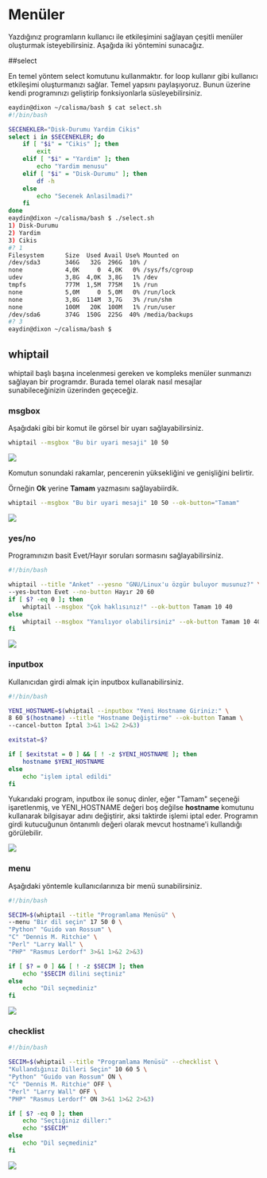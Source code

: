 # Menüler

Yazdığınız programların kullanıcı ile etkileşimini sağlayan çeşitli menüler oluşturmak isteyebilirsiniz. Aşağıda iki yöntemini sunacağız.

##select

En temel yöntem select komutunu kullanmaktır. for loop kullanır gibi kullanıcı etkileşimi oluşturmanızı sağlar. Temel yapsını paylaşıyoruz. Bunun üzerine kendi programınızı geliştirip fonksiyonlarla süsleyebilirsiniz.


```bash
eaydin@dixon ~/calisma/bash $ cat select.sh 
#!/bin/bash

SECENEKLER="Disk-Durumu Yardim Cikis"
select i in $SECENEKLER; do
    if [ "$i" = "Cikis" ]; then
        exit
    elif [ "$i" = "Yardim" ]; then
        echo "Yardim menusu"
    elif [ "$i" = "Disk-Durumu" ]; then
        df -h
    else
        echo "Secenek Anlasilmadi?"
    fi
done
eaydin@dixon ~/calisma/bash $ ./select.sh 
1) Disk-Durumu
2) Yardim
3) Cikis
#? 1
Filesystem      Size  Used Avail Use% Mounted on
/dev/sda3       346G   32G  296G  10% /
none            4,0K     0  4,0K   0% /sys/fs/cgroup
udev            3,8G  4,0K  3,8G   1% /dev
tmpfs           777M  1,5M  775M   1% /run
none            5,0M     0  5,0M   0% /run/lock
none            3,8G  114M  3,7G   3% /run/shm
none            100M   20K  100M   1% /run/user
/dev/sda6       374G  150G  225G  40% /media/backups
#? 3
eaydin@dixon ~/calisma/bash $
```

## whiptail

whiptail başlı başına incelenmesi gereken ve kompleks menüler sunmanızı sağlayan bir programdır. Burada temel olarak nasıl mesajlar sunabileceğinizin üzerinden geçeceğiz.

### msgbox

Aşağıdaki gibi bir komut ile görsel bir uyarı sağlayabilirsiniz.

```bash
whiptail --msgbox "Bu bir uyari mesaji" 10 50
```

![](images/uyari.png)

Komutun sonundaki rakamlar, pencerenin yüksekliğini ve genişliğini belirtir.

Örneğin **Ok** yerine **Tamam** yazmasını sağlayabiirdik.

```bash
whiptail --msgbox "Bu bir uyari mesaji" 10 50 --ok-button="Tamam"
```

![](images/uyari-tamam.png)


### yes/no

Programınızın basit Evet/Hayır soruları sormasını sağlayabilirsiniz.

```bash
#!/bin/bash

whiptail --title "Anket" --yesno "GNU/Linux'u özgür buluyor musunuz?" \
--yes-button Evet --no-button Hayır 20 60
if [ $? -eq 0 ]; then
    whiptail --msgbox "Çok haklısınız!" --ok-button Tamam 10 40
else
    whiptail --msgbox "Yanılıyor olabilirsiniz" --ok-button Tamam 10 40
fi
```
![](images/yesno.png)

### inputbox

Kullanıcıdan girdi almak için inputbox kullanabilirsiniz.

```bash
#!/bin/bash

YENI_HOSTNAME=$(whiptail --inputbox "Yeni Hostname Giriniz:" \ 
8 60 $(hostname) --title "Hostname Değiştirme" --ok-button Tamam \
--cancel-button İptal 3>&1 1>&2 2>&3)

exitstat=$?

if [ $exitstat = 0 ] && [ ! -z $YENI_HOSTNAME ]; then
    hostname $YENI_HOSTNAME
else
    echo "işlem iptal edildi"
fi
```

Yukarıdaki program, inputbox ile sonuç dinler, eğer "Tamam" seçeneği işaretlenmiş, ve YENI_HOSTNAME değeri boş değilse **hostname** komutunu kullanarak bilgisayar adını değiştirir, aksi taktirde işlemi iptal eder. Programın girdi kutucuğunun öntanımlı değeri olarak mevcut hostname'i kullandığı görülebilir.

![](images/inputbox.png)

### menu

Aşağıdaki yöntemle kullanıcılarınıza bir menü sunabilirsiniz.

```bash
#!/bin/bash

SECIM=$(whiptail --title "Programlama Menüsü" \
--menu "Bir dil seçin" 17 50 0 \
"Python" "Guido van Rossum" \
"C" "Dennis M. Ritchie" \
"Perl" "Larry Wall" \
"PHP" "Rasmus Lerdorf" 3>&1 1>&2 2>&3)

if [ $? = 0 ] && [ ! -z $SECIM ]; then
    echo "$SECIM dilini seçtiniz"
else
    echo "Dil seçmediniz"
fi
```
![](images/menu.png)

### checklist

```bash
#!/bin/bash

SECIM=$(whiptail --title "Programlama Menüsü" --checklist \
"Kullandığınız Dilleri Seçin" 10 60 5 \
"Python" "Guido van Rossum" ON \
"C" "Dennis M. Ritchie" OFF \
"Perl" "Larry Wall" OFF \
"PHP" "Rasmus Lerdorf" ON 3>&1 1>&2 2>&3)

if [ $? -eq 0 ]; then
    echo "Seçtiğiniz diller:"
    echo "$SECIM"
else
    echo "Dil seçmediniz"
fi
```

![](images/checklist.png)

